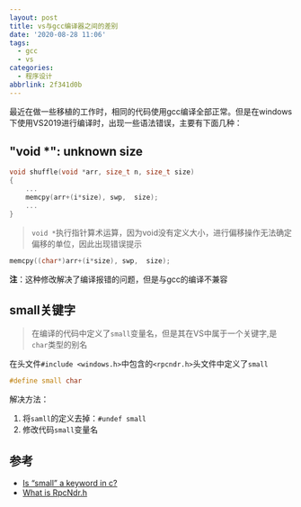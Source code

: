 ```yaml
---
layout: post
title: vs与gcc编译器之间的差别
date: '2020-08-28 11:06'
tags:
  - gcc
  - vs
categories:
  - 程序设计
abbrlink: 2f341d0b
---
```


最近在做一些移植的工作时，相同的代码使用gcc编译全部正常。但是在windows下使用VS2019进行编译时，出现一些语法错误，主要有下面几种：

<!--more-->


## "void *": unknown size

``` C
void shuffle(void *arr, size_t n, size_t size)
{
    ...
    memcpy(arr+(i*size), swp,  size);
    ...
}
```

> `void *`执行指针算术运算，因为void没有定义大小，进行偏移操作无法确定偏移的单位，因此出现错误提示

``` C
memcpy((char*)arr+(i*size), swp,  size);
```

**注**：这种修改解决了编译报错的问题，但是与gcc的编译不兼容


## small关键字

>在编译的代码中定义了`small`变量名，但是其在VS中属于一个关键字,是`char`类型的别名

在头文件`#include <windows.h>`中包含的`<rpcndr.h>`头文件中定义了`small`

``` C
#define small char
```

解决方法：
1. 将`samll`的定义去掉：`#undef small`
2. 修改代码`small`变量名


## 参考

- [Is “small” a keyword in c?](https://stackoverflow.com/questions/21165891/is-small-a-keyword-in-c)
- [What is RpcNdr.h](https://stackoverflow.com/questions/5874215/what-is-rpcndr-h)

